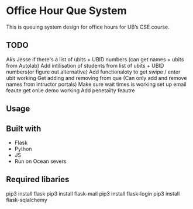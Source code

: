 # Office Hour Que System
This is  queuing system design for office hours for UB’s CSE course.

## TODO
Aks Jesse if there's a list of ubits + UBID numbers (can get names + ubits from Autolab)
Add intilisation of students from list of ubits + UBID numbers(or figure out alternative)
Add functionaloty to get swipe / enter ubit working 
Get adding and removing from que (Can only add and remove names from intructor portals)
Make sure wait times is working
set up email feaute
get onlie demo working
Add penetailty feautre

## Usage

## Built with
* Flask
* Python
* JS
* Run on Ocean severs

## Required libaries
pip3 install flask
pip3 install flask-mail
pip3 install flask-login
pip3 install flask-sqlalchemy